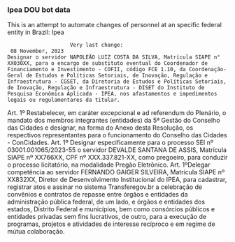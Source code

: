  ### Ipea DOU bot data
 This is an attempt to automate changes of personnel at an specific federal entity in Brazil: Ipea
 
                        Very last change: 
 	 08 November, 2023
	Designar o servidor NAPOLEÃO LUIZ COSTA DA SILVA, Matrícula SIAPE n° XX030XX, para o encargo de substituto eventual do Coordenador de Financiamento e Investimento - COFII, código FCE 1.10, da Coordenação-Geral de Estudos e Políticas Setoriais, de Inovação, Regulação e Infraestrutura - CGSET, da Diretoria de Estudos e Políticas Setoriais, de Inovação, Regulação e Infraestrutura - DISET do Instituto de Pesquisa Econômica Aplicada - IPEA, nos afastamentos e impedimentos legais ou regulamentares da titular.
Art. 1º Restabelecer, em caráter excepcional e ad referendum do Plenário, o mandato dos membros integrantes (entidades) da 5ª Gestão do Conselho das Cidades e designar, na forma do Anexo desta Resolução, os respectivos representantes para o funcionamento do Conselho das Cidades - ConCidades.
Art. 1º Designar especificamente para o processo SEI nº 03001.001065/2023-55 o servidor DEVALDE SANTANA DE ASSIS, Matrícula SIAPE nº XX766XX, CPF nº XXX.337.821-XX, como pregoeiro, para conduzir o processo licitatório, na modalidade Pregão Eletrônico.
Art. 1ºDelegar competência ao servidor FERNANDO GAIGER SILVEIRA, Matrícula SIAPE nº XX832XX, Diretor de Desenvolvimento Institucional do IPEA, para cadastrar, registrar atos e assinar no sistema Transferegov.br a celebração de convênios e contratos de repasse entre órgãos e entidades da administração pública federal, de um lado, e órgãos e entidades dos estados, Distrito Federal e municípios, bem como consórcios públicos e entidades privadas sem fins lucrativos, de outro, para a execução de programas, projetos e atividades de interesse recíproco e em regime de mútua colaboração.
